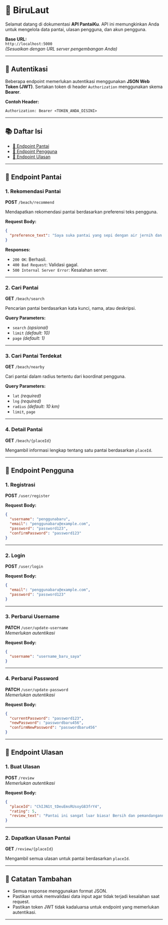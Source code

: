 


# 🌊 BiruLaut

Selamat datang di dokumentasi **API PantaiKu**. API ini memungkinkan Anda untuk mengelola data pantai, ulasan pengguna, dan akun pengguna.

**Base URL:**  
`http://localhost:5000`  
*(Sesuaikan dengan URL server pengembangan Anda)*

---

## 🔐 Autentikasi

Beberapa endpoint memerlukan autentikasi menggunakan **JSON Web Token (JWT)**. Sertakan token di header `Authorization` menggunakan skema **Bearer**.

**Contoh Header:**
```
Authorization: Bearer <TOKEN_ANDA_DISINI>
```

---

## 📚 Daftar Isi

- [🌴 Endpoint Pantai](#-endpoint-pantai)
- [👤 Endpoint Pengguna](#-endpoint-pengguna)
- [📝 Endpoint Ulasan](#-endpoint-ulasan)

---

## 🌴 Endpoint Pantai

### 1. Rekomendasi Pantai  
**POST** `/beach/recommend`

Mendapatkan rekomendasi pantai berdasarkan preferensi teks pengguna.

**Request Body:**
```json
{
  "preference_text": "Saya suka pantai yang sepi dengan air jernih dan pasir putih, cocok untuk snorkeling."
}
```

**Responses:**
- `200 OK`: Berhasil.
- `400 Bad Request`: Validasi gagal.
- `500 Internal Server Error`: Kesalahan server.

---

### 2. Cari Pantai  
**GET** `/beach/search`

Pencarian pantai berdasarkan kata kunci, nama, atau deskripsi.

**Query Parameters:**
- `search` *(opsional)*  
- `limit` *(default: 10)*  
- `page` *(default: 1)*

---

### 3. Cari Pantai Terdekat  
**GET** `/beach/nearby`

Cari pantai dalam radius tertentu dari koordinat pengguna.

**Query Parameters:**
- `lat` *(required)*  
- `lng` *(required)*  
- `radius` *(default: 10 km)*  
- `limit`, `page`

---

### 4. Detail Pantai  
**GET** `/beach/{placeId}`

Mengambil informasi lengkap tentang satu pantai berdasarkan `placeId`.

---

## 👤 Endpoint Pengguna

### 1. Registrasi  
**POST** `/user/register`

**Request Body:**
```json
{
  "username": "penggunabaru",
  "email": "penggunabaru@example.com",
  "password": "password123",
  "confirmPassword": "password123"
}
```

---

### 2. Login  
**POST** `/user/login`

**Request Body:**
```json
{
  "email": "penggunabaru@example.com",
  "password": "password123"
}
```

---

### 3. Perbarui Username  
**PATCH** `/user/update-username`  
*Memerlukan autentikasi*

**Request Body:**
```json
{
  "username": "username_baru_saya"
}
```

---

### 4. Perbarui Password  
**PATCH** `/user/update-password`  
*Memerlukan autentikasi*

**Request Body:**
```json
{
  "currentPassword": "password123",
  "newPassword": "passwordbaru456",
  "confirmNewPassword": "passwordbaru456"
}
```

---

## 📝 Endpoint Ulasan

### 1. Buat Ulasan  
**POST** `/review`  
*Memerlukan autentikasi*

**Request Body:**
```json
{
  "placeId": "ChIJN1t_tDeuEmsRUsoyG83frY4",
  "rating": 5,
  "review_text": "Pantai ini sangat luar biasa! Bersih dan pemandangannya indah sekali."
}
```

---

### 2. Dapatkan Ulasan Pantai  
**GET** `/review/{placeId}`

Mengambil semua ulasan untuk pantai berdasarkan `placeId`.

---

## 📌 Catatan Tambahan

- Semua response menggunakan format JSON.
- Pastikan untuk memvalidasi data input agar tidak terjadi kesalahan saat request.
- Pastikan token JWT tidak kadaluarsa untuk endpoint yang memerlukan autentikasi.

---

